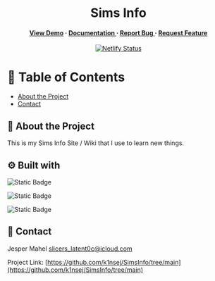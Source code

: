 <div align='center'>

<h1>Sims Info</h1>
<h4> <a href=https://simsinfohub.com>View Demo</a> <span> · </span> <a href="https://github.com/k1nsej/SimsInfo/blob/master/README.md"> Documentation </a> <span> · </span> <a href="https://github.com/k1nsej/SimsInfo/issues"> Report Bug </a> <span> · </span> <a href="https://github.com/k1nsej/SimsInfo/issues"> Request Feature </a> </h4>

[![Netlify Status](https://api.netlify.com/api/v1/badges/4c5647b2-310d-4c10-bea6-b8b812353a73/deploy-status)](https://app.netlify.com/sites/simsinfo/deploys)
</div>

# :notebook_with_decorative_cover: Table of Contents

- [About the Project](#star2-about-the-project)
- [Contact](#handshake-contact)


## :star2: About the Project

This is my Sims Info Site / Wiki that I use to learn new things.

## :gear: Built with
![Static Badge](https://img.shields.io/badge/Bootstrap-%237952B3?style=flat&logo=Bootstrap&logoColor=%23ffffff&link=https%3A%2F%2Fgetbootstrap.com)

![Static Badge](https://img.shields.io/badge/HTML5-%23E34F26?style=flat&logo=HTML5&logoColor=%23ffffff&link=https%3A%2F%2Fhtml.spec.whatwg.org)

![Static Badge](https://img.shields.io/badge/CSS3-%231572B6?style=flat&logo=CSS3&logoColor=%23ffffff&link=https%3A%2F%2Fw3.org%2FTR%2FCSS%2F%23css)





## :handshake: Contact

Jesper Mahel [slicers_latent0c@icloud.com](mailto:jesper@simsinfohub.com)

Project Link: [https://github.com/k1nsej/SimsInfo/tree/main](https://github.com/k1nsej/SimsInfo/tree/main)
